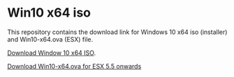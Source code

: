 # Win10 x64 iso

This repository contains the download link for Windows 10 x64 iso (installer) and Win10-x64.ova (ESX) file.

[Download Window 10 x64 ISO](https://drive.google.com/file/d/1Qz3fNED1XkZUkZLw7bLlYc_WbE1q2Svm/view?usp=sharing).

[Download Win10-x64.ova for ESX 5.5 onwards](https://drive.google.com/file/d/1FBK8yqwxblccF-yUolhkws2IPpKzgmWq/view?usp=sharing)
